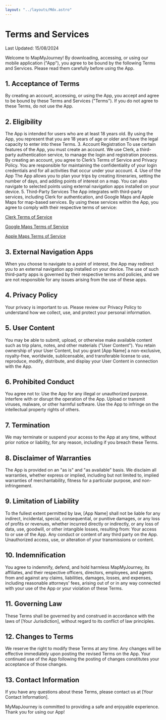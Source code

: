 ```yaml
---
layout: "../layouts/Mdx.astro"
---
```


# Terms and Services

Last Updated: 15/08/2024

Welcome to MapMyJourney! By downloading, accessing, or using our mobile application ("App"), you agree to be bound by the following Terms and Services. Please read them carefully before using the App.

## 1. Acceptance of Terms

By creating an account, accessing, or using the App, you accept and agree to be bound by these Terms and Services ("Terms"). If you do not agree to these Terms, do not use the App.

## 2. Eligibility

The App is intended for users who are at least 18 years old. By using the App, you represent that you are 18 years of age or older and have the legal capacity to enter into these Terms. 3. Account Registration
To use certain features of the App, you must create an account. We use Clerk, a third-party authentication service, to manage the login and registration process. By creating an account, you agree to Clerk’s Terms of Service and Privacy Policy. You are responsible for maintaining the confidentiality of your login credentials and for all activities that occur under your account. 4. Use of the App
The App allows you to plan your trips by creating itineraries, setting the number of days, and adding points of interest on a map. You can also navigate to selected points using external navigation apps installed on your device. 5. Third-Party Services
The App integrates with third-party services, including Clerk for authentication, and Google Maps and Apple Maps for map-based services. By using these services within the App, you agree to comply with their respective terms of service:

[Clerk Terms of Service](https://clerk.com/terms)

[Google Maps Terms of Service](https://cloud.google.com/maps-platform/terms)

[Apple Maps Terms of Service](https://www.apple.com/legal/internet-services/maps/terms-en.html)

## 3. External Navigation Apps

When you choose to navigate to a point of interest, the App may redirect you to an external navigation app installed on your device. The use of such third-party apps is governed by their respective terms and policies, and we are not responsible for any issues arising from the use of these apps.

## 4. Privacy Policy

Your privacy is important to us. Please review our Privacy Policy to understand how we collect, use, and protect your personal information.

## 5. User Content

You may be able to submit, upload, or otherwise make available content such as trip plans, notes, and other materials ("User Content"). You retain ownership of your User Content, but you grant [App Name] a non-exclusive, royalty-free, worldwide, sublicensable, and transferable license to use, reproduce, modify, distribute, and display your User Content in connection with the App.

## 6. Prohibited Conduct

You agree not to:
Use the App for any illegal or unauthorized purpose.
Interfere with or disrupt the operation of the App.
Upload or transmit viruses, malware, or other harmful software.
Use the App to infringe on the intellectual property rights of others.

## 7. Termination

We may terminate or suspend your access to the App at any time, without prior notice or liability, for any reason, including if you breach these Terms.

## 8. Disclaimer of Warranties

The App is provided on an "as is" and "as available" basis. We disclaim all warranties, whether express or implied, including but not limited to, implied warranties of merchantability, fitness for a particular purpose, and non-infringement.

## 9. Limitation of Liability

To the fullest extent permitted by law, [App Name] shall not be liable for any indirect, incidental, special, consequential, or punitive damages, or any loss of profits or revenues, whether incurred directly or indirectly, or any loss of data, use, goodwill, or other intangible losses, resulting from:
Your access to or use of the App.
Any conduct or content of any third party on the App.
Unauthorized access, use, or alteration of your transmissions or content.

## 10. Indemnification

You agree to indemnify, defend, and hold harmless MapMyJourney, its affiliates, and their respective officers, directors, employees, and agents from and against any claims, liabilities, damages, losses, and expenses, including reasonable attorneys' fees, arising out of or in any way connected with your use of the App or your violation of these Terms.

## 11. Governing Law

These Terms shall be governed by and construed in accordance with the laws of [Your Jurisdiction], without regard to its conflict of law principles.

## 12. Changes to Terms

We reserve the right to modify these Terms at any time. Any changes will be effective immediately upon posting the revised Terms on the App. Your continued use of the App following the posting of changes constitutes your acceptance of those changes.

## 13. Contact Information

If you have any questions about these Terms, please contact us at [Your Contact Information].

MyMapJourney is committed to providing a safe and enjoyable experience. Thank you for using our App!
